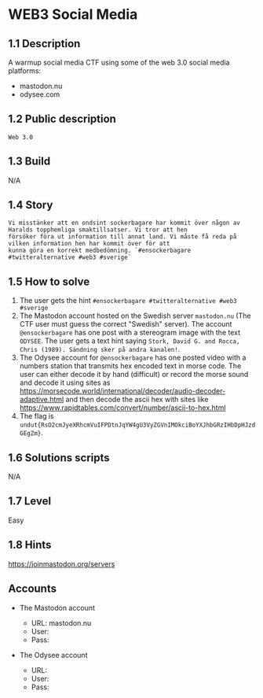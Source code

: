 # WEB3 Social Media 

## 1.1 Description

A warmup social media CTF using some of the web 3.0 social media platforms: 

* mastodon.nu
* odysee.com 

## 1.2 Public description

`Web 3.0`

## 1.3 Build

N/A

## 1.4 Story

```
Vi misstänker att en ondsint sockerbagare har kommit över någon av Haralds topphemliga smaktillsatser. Vi tror att hen 
försöker föra ut information till annat land. Vi måste få reda på vilken information hen har kommit över för att 
kunna göra en korrekt medbedömning. `#ensockerbagare #twitteralternative #web3 #sverige`
```

## 1.5 How to solve

1. The user gets the hint `#ensockerbagare #twitteralternative #web3 #sverige`
2. The Mastodon account hosted on the Swedish server `mastodon.nu` (The CTF user must guess the correct "Swedish" server).
The account `@ensockerbagare` has one post with a stereogram image with the text `ODYSEE`. The user gets a 
text hint saying `Stork, David G. and Rocca, Chris (1989). Sändning sker på andra kanalen!`. 
3. The Odysee account for `@ensockerbagare` has one posted video with a numbers station that transmits hex encoded text 
in morse code. The user can either decode it by hand (difficult) or record the morse sound and decode it using sites as
https://morsecode.world/international/decoder/audio-decoder-adaptive.html and then decode the ascii hex with sites like
https://www.rapidtables.com/convert/number/ascii-to-hex.html
4. The flag is `undut{RsO2cmJyeXRhcmVuIFPDtnJqYW4gU3VyZGVnIMOkciBoYXJhbGRzIHbDpHJzdGEgZm}`.

## 1.6 Solutions scripts

N/A

## 1.7 Level

Easy

## 1.8 Hints

https://joinmastodon.org/servers

## Accounts 

* The Mastodon account
  * URL: mastodon.nu
  * User: 
  * Pass:

* The Odysee account
  * URL:
  * User:
  * Pass:
